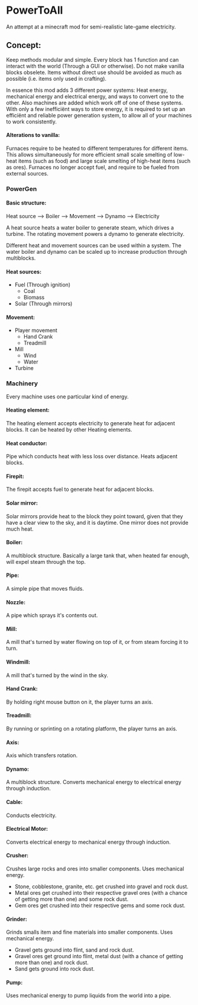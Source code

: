 # PowerToAll
An attempt at a minecraft mod for semi-realistic late-game electricity.


## Concept:

Keep methods modular and simple. Every block has 1 function and can interact with the world (Through a GUI or otherwise). Do not make vanilla blocks obselete. Items without direct use should be avoided as much as possible (i.e. items only used in crafting).

In essence this mod adds 3 different power systems: Heat energy, mechanical energy and electrical energy, and ways to convert one to the other. Also machines are added which work off of one of these systems. With only a few inefficiënt ways to store energy, it is required to set up an efficiënt and reliable power generation system, to allow all of your machines to work consistently.

#### Alterations to vanilla:
Furnaces require to be heated to different temperatures for different items. This allows simultaneously for more efficient small scale smelting of low-heat items (such as food) and large scale smelting of high-heat items (such as ores). Furnaces no longer accept fuel, and require to be fueled from external sources.

### PowerGen
#### Basic structure:
Heat source --> Boiler --> Movement --> Dynamo --> Electricity

A heat source heats a water boiler to generate steam, which drives a turbine. The rotating movement powers a dynamo to generate electricity.

Different heat and movement sources can be used within a system. The water boiler and dynamo can be scaled up to increase production through multiblocks.

#### Heat sources:
- Fuel (Through ignition)
    - Coal
    - Biomass
- Solar (Through mirrors)

#### Movement:
- Player movement
    - Hand Crank
    - Treadmill
- Mill
    - Wind
    - Water
- Turbine

### Machinery
Every machine uses one particular kind of energy.

#### Heating element:
The heating element accepts electricity to generate heat for adjacent blocks. It can be heated by other Heating elements.

#### Heat conductor:
Pipe which conducts heat with less loss over distance. Heats adjacent blocks.

#### Firepit:
The firepit accepts fuel to generate heat for adjacent blocks. 

#### Solar mirror:
Solar mirrors provide heat to the block they point toward, given that they have a clear view to the sky, and it is daytime. One mirror does not provide much heat.

#### Boiler:
A multiblock structure. Basically a large tank that, when heated far enough, will expel steam through the top.

#### Pipe:
A simple pipe that moves fluids.

#### Nozzle:
A pipe which sprays it's contents out.

#### Mill:
A mill that's turned by water flowing on top of it, or from steam forcing it to turn.

#### Windmill:
A mill that's turned by the wind in the sky.

#### Hand Crank:
By holding right mouse button on it, the player turns an axis.

#### Treadmill:
By running or sprinting on a rotating platform, the player turns an axis.

#### Axis:
Axis which transfers rotation.

#### Dynamo:
A multiblock structure. Converts mechanical energy to electrical energy through induction.

#### Cable:
Conducts electricity.

#### Electrical Motor:
Converts electrical energy to mechanical energy through induction.

#### Crusher:
Crushes large rocks and ores into smaller components. Uses mechanical energy.  
- Stone, cobblestone, granite, etc. get crushed into gravel and rock dust.
- Metal ores get crushed into their respective gravel ores (with a chance of getting more than one) and some rock dust.
- Gem ores get crushed into their respective gems and some rock dust.

#### Grinder:
Grinds smalls item and fine materials into smaller components. Uses mechanical energy.  
- Gravel gets ground into flint, sand and rock dust.
- Gravel ores get ground into flint, metal dust (with a chance of getting more than one) and rock dust.
- Sand gets ground into rock dust.

#### Pump:
Uses mechanical energy to pump liquids from the world into a pipe.



